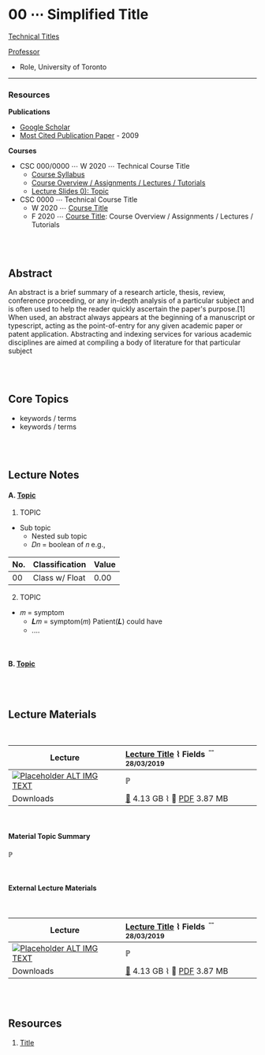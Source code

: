 # 00 ⋯ Simplified Title

[Technical Titles](http://www.fields.utoronto.ca/talks/Introductory-Topics)

[Professor](http://danroy.org/)
* Role, University of Toronto

---

### Resources

**Publications**

- [Google Scholar](https://scholar.google.com/citations?user=xgQd1qgAAAAJ&hl=en)
- [Most Cited Publication Paper](http://people.ee.duke.edu/~lcarin/DeepBelief.pdf) - 2009

**Courses**

- CSC 000/0000 ⋯ W 2020 ⋯ Technical Course Title
    * [Course Syllabus](https://csc2541-f17.github.io/)
    * [Course Overview / Assignments / Lectures / Tutorials](http://www.cs.toronto.edu/~rgrosse/courses/csc421_2019/) 
    * [Lecture Slides 0): Topic](http://www.cs.toronto.edu/~rgrosse/courses/csc421_2019/slides/lec01.pdf)
- CSC 0000 ⋯ Technical Course Title
    * W 2020 ⋯ [Course Title](https://csc2541-f17.github.io/)
    * F 2020 ⋯ [Course Title](https://csc2541-f18.github.io/): Course Overview / Assignments / Lectures / Tutorials

<br>
<br>

## Abstract

An abstract is a brief summary of a research article, thesis, review, conference proceeding, or any in-depth analysis of a particular subject and is often used to help the reader quickly ascertain the paper's purpose.[1] When used, an abstract always appears at the beginning of a manuscript or typescript, acting as the point-of-entry for any given academic paper or patent application. Abstracting and indexing services for various academic disciplines are aimed at compiling a body of literature for that particular subject

<br>
<br>

<!-- • -->

## Core Topics

* keywords / terms
* keywords / terms


<br>
<br>

## Lecture Notes

#### A. [Topic]()

1. TOPIC
* Sub topic 
    * Nested sub topic
    * 𝐷𝑛 = boolean of 𝑛
e.g.,

| No. | Classification | Value |
|-----|----------------|-------|
|  00 | Class w/ Float | 0.00  |

2. TOPIC
* 𝑚 = symptom
    * 𝑳𝑚 = symptom(𝑚) Patient(𝑳) could have
    * ....

<br>

#### B. [Topic]()

<br>
<br>

## Lecture Materials

<br>

|  Lecture    | [Lecture Title]() ⌇ Fields ﹊  <sup>28/03/2019</sup> |
| --------- | :--------- |
| [![Placeholder ALT IMG TEXT](http://img.youtube.com/vi/aLFJ5ERxt2c/0.jpg)](https://www.youtube.com/watch?v=aLFJ5ERxt2c&ap=%3D18%2526fmt)        | ℙ  |
| Downloads  |  [📼](placeholder) 4.13 GB ⌇ 📄 [PDF](placeholder) 3.87 MB      |

<br>

#### Material Topic Summary

ℙ

<br>

#### External Lecture Materials

<br>

|  Lecture    | [Lecture Title]() ⌇ Fields ﹊  <sup>28/03/2019</sup> |
| --------- | :--------- |
| [![Placeholder ALT IMG TEXT](http://img.youtube.com/vi/aLFJ5ERxt2c/0.jpg)](https://www.youtube.com/watch?v=aLFJ5ERxt2c&ap=%3D18%2526fmt)        | ℙ  |
| Downloads  |  [📼](placeholder) 4.13 GB ⌇ 📄 [PDF](placeholder) 3.87 MB      |


<br>
<br>

## Resources

1. [Title](https://www.deeplearningbook.org/)   


